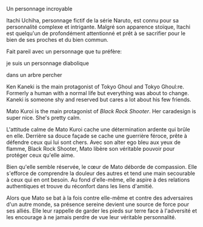 Un personnage incroyable

Itachi Uchiha, personnage fictif de la série Naruto, est connu pour sa personnalité complexe et intrigante. 
Malgré son apparence stoïque, Itachi est quelqu'un de profondément attentionné et prêt à se sacrifier pour le bien de ses proches et du bien commun.

Fait pareil avec un personnage que tu préfère:

je  suis un personnage diabolique 

dans un arbre percher


Ken Kaneki is the main protagonist of Tokyo Ghoul and Tokyo Ghoul:re. Formerly a human with a normal life but everything was about to change. Kaneki is someone shy and reserved but cares a lot about his few friends. 


Mato Kuroi is the main protagonist of *_Black Rock Shooter_*. Her caradesign is super nice. She's pretty calm. 

L'attitude calme de Mato Kuroi cache une détermination ardente qui brûle en elle. Derrière sa douce façade se cache une guerrière féroce, prête à défendre ceux qui lui sont chers. Avec son alter ego bleu aux yeux de flamme, Black Rock Shooter, Mato libère son véritable pouvoir pour protéger ceux qu'elle aime.

Bien qu'elle semble réservée, le cœur de Mato déborde de compassion. Elle s'efforce de comprendre la douleur des autres et tend une main secourable à ceux qui en ont besoin. Au fond d'elle-même, elle aspire à des relations authentiques et trouve du réconfort dans les liens d'amitié.

Alors que Mato se bat à la fois contre elle-même et contre des adversaires d'un autre monde, sa présence sereine devient une source de force pour ses alliés. Elle leur rappelle de garder les pieds sur terre face à l'adversité et les encourage à ne jamais perdre de vue leur véritable personnalité.

